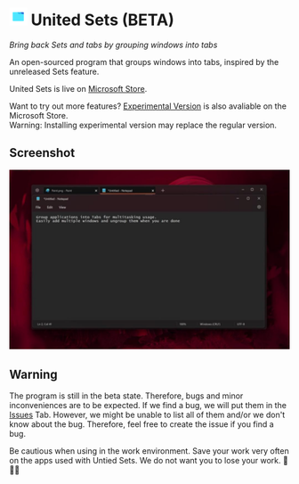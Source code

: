 # ![United Sets Icon](UnitedSets/Assets/Square44x44Logo.targetsize-32.png) United Sets (BETA)

*Bring back Sets and tabs by grouping windows into tabs*

An open-sourced program that groups windows into tabs, inspired by the unreleased Sets feature.

United Sets is live on [Microsoft Store](https://www.microsoft.com/store/apps/9N7CWZ3L5RWL).

Want to try out more features? [Experimental Version](https://www.microsoft.com/store/apps/9N9FR4ZZ6TQP) is also avaliable on the Microsoft Store.<br>Warning: Installing experimental version may replace the regular version.

## Screenshot

![Sample Screenshot of United Sets](ReadmeAssets/ss1.jpg)

## Warning

The program is still in the beta state. Therefore, bugs and minor inconveniences are to be expected.
If we find a bug, we will put them in the [Issues](https://github.com/FireCubeStudios/UnitedSets/issues) Tab.
However, we might be unable to list all of them and/or we don't know about the bug.
Therefore, feel free to create the issue if you find a bug.

Be cautious when using in the work environment. Save your work very often on the apps used with Untied Sets. We do not want you to lose your work. 🙏🙏🙏

